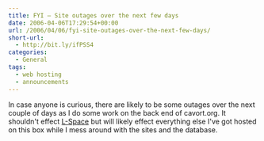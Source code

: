 ```yaml
---
title: FYI – Site outages over the next few days
date: 2006-04-06T17:29:54+00:00
url: /2006/04/06/fyi-site-outages-over-the-next-few-days/
short-url:
  - http://bit.ly/ifPSS4
categories:
  - General
tags:
  - web hosting
  - announcements
---
```

In case anyone is curious, there are likely to be some outages over the next couple of days as I do some work on the back end of cavort.org. It shouldn't effect [L-Space](http://www.cavort.org/l-space) but will likely effect everything else I've got hosted on this box while I mess around with the sites and the database.